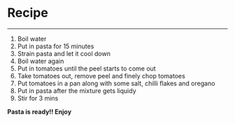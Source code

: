 # Recipe
***
1. Boil water 
2. Put in pasta for 15 minutes
3. Strain pasta and let it cool down
4. Boil water again
5. Put in tomatoes until the peel starts to come out
6. Take tomatoes out, remove peel and finely chop tomatoes
7. Put tomatoes in a pan along with some salt, chilli flakes and oregano
8. Put in pasta after the mixture gets liquidy
9. Stir for 3 mins

**Pasta is ready!! Enjoy**